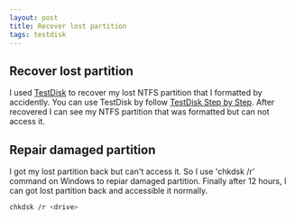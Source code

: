```yaml
---
layout: post
title: Recover lost partition
tags: testdisk
---
```


## Recover lost partition
I used [TestDisk](http://www.cgsecurity.org/wiki/TestDisk) to recover my lost NTFS partition that I formatted by accidently. You can use TestDisk by follow [TestDisk Step by Step](http://www.cgsecurity.org/wiki/TestDisk_Step_By_Step). After recovered I can see my NTFS partition that was formatted but can not access it.

## Repair damaged partition
I got my lost partition back but can't access it. So I use 'chkdsk /r' command on Windows to repiar damaged partition. Finally after 12 hours, I can got lost partition back and accessible it normally.

  ```sh
  chkdsk /r <drive>
  ```
